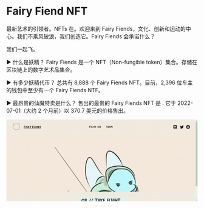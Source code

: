 # Fairy Fiend NFT

最新艺术的引领者。NFTs 在。欢迎来到 Fairy Fiends，文化、创新和运动的中心。我们不乘风破浪，我们创造它。Fairy Fiends 会承诺什么？

我们一起飞。

▶ 什么是妖精？
Fairy Fiends 是一个 NFT（Non-fungible token）集合。存储在区块链上的数字艺术品集合。

▶ 有多少妖精代币？
总共有 8,888 个 Fairy Fiends NFT。目前，2,396 位车主的钱包中至少有一个 Fairy Fiends NTF。

▶ 最昂贵的仙魔特卖是什么？
售出的最贵的 Fairy Fiends NFT 是 . 它于 2022-07-01（大约 2 个月前）以 370.7 美元的价格售出。

![nft](31231313123_new.png)
